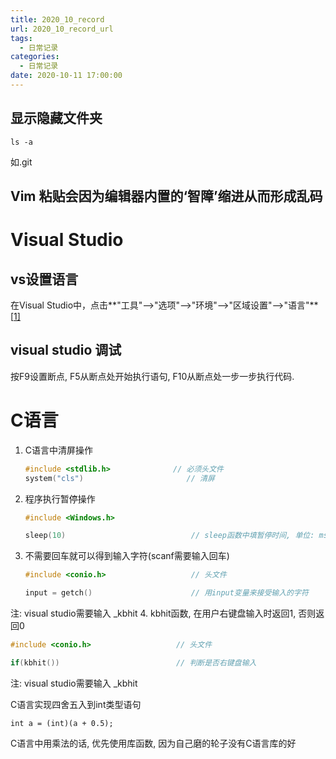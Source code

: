 ```yaml
---
title: 2020_10_record
url: 2020_10_record_url
tags:
  - 日常记录
categories:
  - 日常记录
date: 2020-10-11 17:00:00
---
```


##  显示隐藏文件夹

```shell
ls -a
```

如.git

## Vim 粘贴会因为编辑器内置的‘智障’缩进从而形成乱码

# Visual Studio

## vs设置语言

在Visual Studio中，点击**"工具"-->"选项"-->"环境"-->"区域设置"-->"语言"**[[1\]](https://zhuanlan.zhihu.com/p/120183174#ref_1)

## visual studio 调试

按F9设置断点, F5从断点处开始执行语句, F10从断点处一步一步执行代码.

<!-- more -->

# C语言

1. C语言中清屏操作

   ```c
   #include <stdlib.h>     			// 必须头文件
   system("cls")					   // 清屏
   ```

2. 程序执行暂停操作

    ```c
   #include <Windows.h>
   
   sleep(10)							// sleep函数中填暂停时间, 单位: ms
   ```

3. 不需要回车就可以得到输入字符(scanf需要输入回车)

   ```c
   #include <conio.h>					// 头文件
   
   input = getch()						// 用input变量来接受输入的字符
   ```
注: visual studio需要输入 _kbhit
4. kbhit函数, 在用户右键盘输入时返回1, 否则返回0

   ```c
   #include <conio.h>					// 头文件
   
   if(kbhit())							// 判断是否右键盘输入
   ```
注: visual studio需要输入 _kbhit
   

C语言实现四舍五入到int类型语句

```
int a = (int)(a + 0.5);
```



C语言中用乘法的话, 优先使用库函数, 因为自己磨的轮子没有C语言库的好